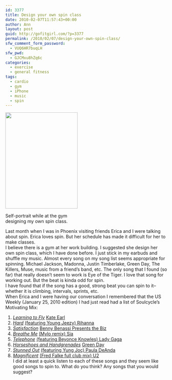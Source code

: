 ```yaml
---
id: 3377
title: Design your own spin class
date: 2010-02-07T11:57:43+00:00
author: Ann
layout: post
guid: http://gofitgirl.com/?p=3377
permalink: /2010/02/07/design-your-own-spin-class/
sfw_comment_form_password:
  - VUQ6HR7buqLH
sfw_pwd:
  - GJCMxu8hZq6c
categories:
  - exercise
  - general fitness
tags:
  - cardio
  - gym
  - iPhone
  - music
  - spin
---
```

<div id="attachment_3378" style="width: 235px" class="wp-caption alignleft">
  <a href="http://gofitgirl.com/blog/wp-content/uploads/2010/02/doityourselfsepin.jpg"><img class="size-medium wp-image-3378" title="doityourselfsepin" src="http://gofitgirl.com/blog/wp-content/uploads/2010/02/doityourselfsepin-225x300.jpg" alt="" width="225" height="300" /></a>
  
  <p class="wp-caption-text">
    Self-portrait while at the gym designing my own spin class.
  </p>
</div>

  
Last month when I was in Phoenix visiting friends Erica and I were talking about spin. Erica loves spin. But her schedule has made it difficult for her to make classes.  
I believe there is a gym at her work building. I suggested she design her own spin class, which I have done before. I just stick in my earbuds and shuffle my music. Almost every song on my song list seems appropriate for spinning. Michael Jackson, Madonna, Justin Timberlake, Green Day, The Killers, Muse, music from a friend&#8217;s band, etc. The only song that I found (so far) that really doesn&#8217;t seem to work is Eye of the Tiger. I love that song for working out. But the beat is kinda odd for spin.  
I have found that if the song has a good, strong beat you can spin to it&#8211;whether it is climbing, intervals, sprints, etc.  
When Erica and I were having our conversation I remembered that the US Weekly (January 25, 2010 edition) I had just read had a list of Soulcycle&#8217;s Motivating Mix:  
1. _[Learning to Fly](http://www.youtube.com/watch?v=kZ7XL156swQ)_ [Kate Earl](http://www.youtube.com/watch?v=kZ7XL156swQ)  
2. _[Hard](http://www.youtube.com/watch?v=Xcwd_Nz6Zog)_ [(featuring Young Jeezy) Rihanna](http://www.youtube.com/watch?v=Xcwd_Nz6Zog)  
3. _[Satisfaction](http://www.youtube.com/watch?v=p4YAUmMP7uc)_ [Benny Benassi Presents the Biz](http://www.youtube.com/watch?v=p4YAUmMP7uc)  
4. _[Breathe Me](http://www.youtube.com/watch?v=da88uC3r-HA)_ [(Mylo remix) Sia](http://www.youtube.com/watch?v=da88uC3r-HA)  
5. _[Telephone](http://www.youtube.com/watch?v=VqCR9FRb3RE)_ [(featuring Beyonce Knowles) Lady Gaga](http://www.youtube.com/watch?v=VqCR9FRb3RE)  
6. _[Horseshoes and Handgrenades](http://www.youtube.com/watch?v=TGR8gW66iqY)_ [Green Day](http://www.youtube.com/watch?v=TGR8gW66iqY)  
7. _[Stunned Out](http://www.youtube.com/watch?v=D0yMbnrmwFI)_ [(featuring Yung Joc) Paula DeAnda](http://www.youtube.com/watch?v=D0yMbnrmwFI)  
8. _[Magnificent](http://www.youtube.com/watch?v=VUOi9bK8xlg)_ [(Fred Falke full club mix) U2](http://www.youtube.com/watch?v=VUOi9bK8xlg)  
I did at least a quick listen to each of these songs and they seem like good songs to spin to. What do you think? Any songs that you would suggest?